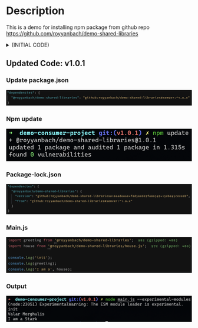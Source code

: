 # Description

This is a demo for installing npm package from github repo https://github.com/royyanbach/demo-shared-libraries

<details><summary>(INITIAL CODE)</summary>

### Installing package

![Installing package](/screenshots/1-install.png)

### Package.json

![package.json](/screenshots/2-package-json.png)

### Package-lock.json

![package-lock.json](/screenshots/3-package-lock-json.png)

### Node modules

![node_modules](/screenshots/4-node-modules.png)
</details>

## Updated Code: v1.0.1

### Update package.json

![package.json](/screenshots/1-package-json.png)

### Npm update

![npm update](/screenshots/2-npm-update.png)

### Package-lock.json

![package-lock.json](/screenshots/3-package-lock-json.png)

### Main.js

![main.js](/screenshots/4-main-js.png)

### Output

![Output](/screenshots/5-output.png)
